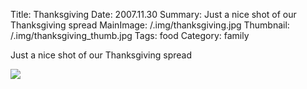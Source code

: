 Title: Thanksgiving
Date: 2007.11.30
Summary: Just a nice shot of our Thanksgiving spread
MainImage: /.img/thanksgiving.jpg
Thumbnail: /.img/thanksgiving_thumb.jpg
Tags: food
Category: family

Just a nice shot of our Thanksgiving spread

<p><img src="/.img/food/thanksgiving07.jpg" class="smallimg" /></p>
